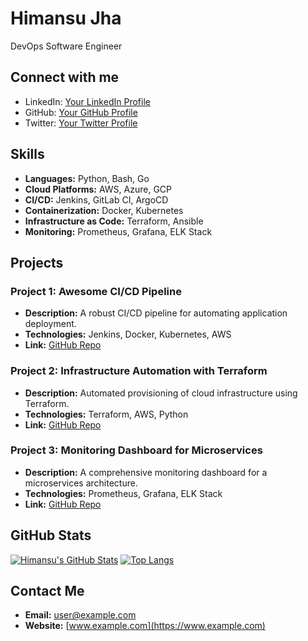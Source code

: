 # Himansu Jha
DevOps Software Engineer

## Connect with me
- LinkedIn: [Your LinkedIn Profile](https://linkedin.com/in/example)
- GitHub: [Your GitHub Profile](https://github.com/example)
- Twitter: [Your Twitter Profile](https://twitter.com/example)

## Skills
- **Languages:** Python, Bash, Go
- **Cloud Platforms:** AWS, Azure, GCP
- **CI/CD:** Jenkins, GitLab CI, ArgoCD
- **Containerization:** Docker, Kubernetes
- **Infrastructure as Code:** Terraform, Ansible
- **Monitoring:** Prometheus, Grafana, ELK Stack

## Projects

### Project 1: Awesome CI/CD Pipeline
- **Description:** A robust CI/CD pipeline for automating application deployment.
- **Technologies:** Jenkins, Docker, Kubernetes, AWS
- **Link:** [GitHub Repo](https://github.com/example/project1)

### Project 2: Infrastructure Automation with Terraform
- **Description:** Automated provisioning of cloud infrastructure using Terraform.
- **Technologies:** Terraform, AWS, Python
- **Link:** [GitHub Repo](https://github.com/example/project2)

### Project 3: Monitoring Dashboard for Microservices
- **Description:** A comprehensive monitoring dashboard for a microservices architecture.
- **Technologies:** Prometheus, Grafana, ELK Stack
- **Link:** [GitHub Repo](https://github.com/example/project3)

## GitHub Stats
[![Himansu's GitHub Stats](https://github-readme-stats.vercel.app/api?username=example&show_icons=true&theme=radical)](https://github.com/example)
[![Top Langs](https://github-readme-stats.vercel.app/api/top-langs/?username=example&layout=compact&theme=radical)](https://github.com/example)

## Contact Me
- **Email:** user@example.com
- **Website:** [www.example.com](https://www.example.com)
